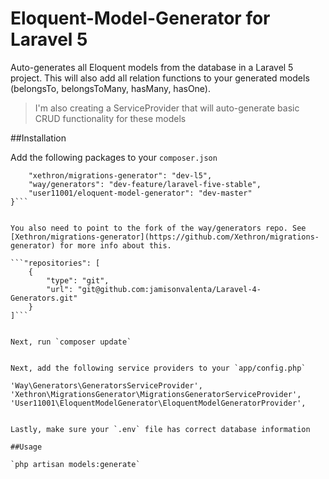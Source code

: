# Eloquent-Model-Generator for Laravel 5
Auto-generates all Eloquent models from the database in a Laravel 5 project.
This will also add all relation functions to your generated models (belongsTo, belongsToMany, hasMany, hasOne).

> I'm also creating a ServiceProvider that will auto-generate basic CRUD functionality for these models

##Installation

Add the following packages to your `composer.json`

```"require-dev": {
    "xethron/migrations-generator": "dev-l5",
    "way/generators": "dev-feature/laravel-five-stable",
    "user11001/eloquent-model-generator": "dev-master"
}```


You also need to point to the fork of the way/generators repo. See [Xethron/migrations-generator](https://github.com/Xethron/migrations-generator) for more info about this.

```"repositories": [
    {
        "type": "git",
        "url": "git@github.com:jamisonvalenta/Laravel-4-Generators.git"
    }
]```


Next, run `composer update`


Next, add the following service providers to your `app/config.php`

'Way\Generators\GeneratorsServiceProvider',
'Xethron\MigrationsGenerator\MigrationsGeneratorServiceProvider',
'User11001\EloquentModelGenerator\EloquentModelGeneratorProvider',


Lastly, make sure your `.env` file has correct database information

##Usage

`php artisan models:generate`

